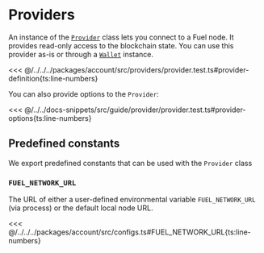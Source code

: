# Providers

An instance of the [`Provider`](../../api/Account/Provider.md) class lets you connect to a Fuel node. It provides read-only access to the blockchain state. You can use this provider as-is or through a [`Wallet`](../../api/Account/Wallet.md) instance.

<<< @/../../../packages/account/src/providers/provider.test.ts#provider-definition{ts:line-numbers}

You can also provide options to the `Provider`:

<<< @/../../docs-snippets/src/guide/provider/provider.test.ts#provider-options{ts:line-numbers}

## Predefined constants

We export predefined constants that can be used with the `Provider` class

### `FUEL_NETWORK_URL`

The URL of either a user-defined environmental variable `FUEL_NETWORK_URL` (via process) or the default local node URL.

<<< @/../../../packages/account/src/configs.ts#FUEL_NETWORK_URL{ts:line-numbers}
